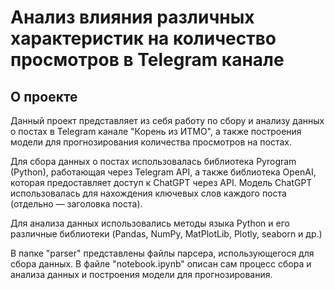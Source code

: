 # Анализ влияния различных характеристик на количество просмотров в Telegram канале
## О проекте
Данный проект представляет из себя работу по сбору и анализу данных о постах в Telegram канале "Корень из ИТМО", а также построения модели для прогнозирования количества просмотров на постах. 

Для сбора данных о постах использовалась библиотека Pyrogram (Python), работающая через Telegram API, а также библиотека OpenAI, которая предоставляет доступ к ChatGPT через API. Модель ChatGPT использовалась для нахождения ключевых слов каждого поста (отдельно — заголовка поста).

Для анализа данных использовались методы языка Python и его различные библиотеки (Pandas, NumPy, MatPlotLib, Plotly, seaborn и др.)

В папке "parser" представлены файлы парсера, использующегося для сбора данных. В файле "notebook.ipynb" описан сам процесс сбора и анализа данных и построения модели для прогнозирования.

